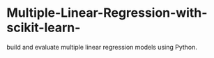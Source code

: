 # Multiple-Linear-Regression-with-scikit-learn-
 build and evaluate multiple linear regression models using Python.
